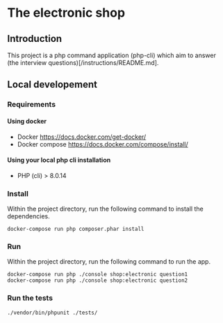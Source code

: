 # The electronic shop

## Introduction
This project is a php command application (php-cli) which aim to answer (the interview questions)[/instructions/README.md].

## Local developement

### Requirements

#### Using docker
* Docker https://docs.docker.com/get-docker/
* Docker compose https://docs.docker.com/compose/install/

#### Using your local php cli installation
* PHP (cli) > 8.0.14 

### Install
Within the project directory, run the following command to install the dependencies.
```
docker-compose run php composer.phar install
```

### Run
Within the project directory, run the following command to run the app.
```
docker-compose run php ./console shop:electronic question1
docker-compose run php ./console shop:electronic question2
```

### Run the tests
```
./vendor/bin/phpunit ./tests/
```